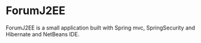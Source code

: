 # ForumJ2EE
ForumJ2EE is a small application built with Spring mvc, SpringSecurity and Hibernate and NetBeans IDE.
